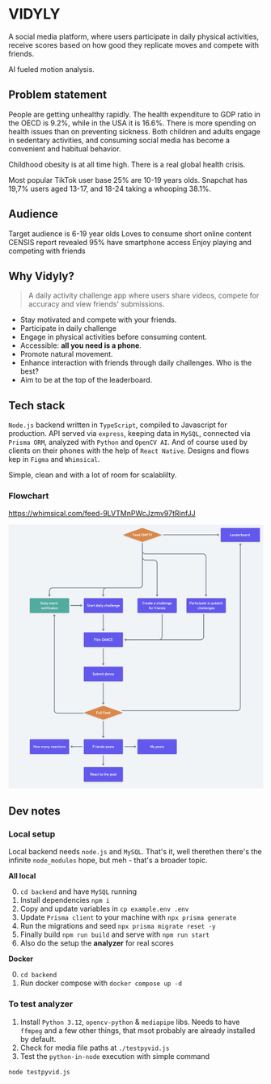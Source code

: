 # VIDYLY

A social media platform, where users participate in daily physical activities, receive scores based on how good they replicate moves and compete with friends. 

AI fueled motion analysis.

## Problem statement

People are getting unhealthy rapidly. The health expenditure to GDP ratio in the OECD is 9.2%, while in the USA it is 16.6%. There is more spending on health issues than on preventing sickness. Both children and adults engage in sedentary activities, and consuming social media has become a convenient and habitual behavior. 

Childhood obesity is at all time high. There is a real global health crisis.

Most popular TikTok user base 25% are 10-19 years olds. Snapchat has 19,7% users aged 13-17, and 18-24 taking a whooping 38.1%.

## Audience

Target audience is 6-19 year olds
Loves to consume short online content
CENSIS report revealed 95% have smartphone access
Enjoy playing and competing with friends

## Why Vidyly?

>A daily activity challenge app where users share videos, compete for accuracy and view friends' submissions.

- Stay motivated and compete with your friends.
- Participate in daily challenge
- Engage in physical activities before consuming content.
- Accessible: **all you need is a phone**.
- Promote natural movement.
- Enhance interaction with friends through daily challenges. Who is the best?
- Aim to be at the top of the leaderboard.

## Tech stack

`Node.js` backend written in `TypeScript`, compiled to Javascript for production. API served via `express`, keeping data in `MySQL`, connected via `Prisma ORM`, analyzed with `Python` and `OpenCV AI`. And of course used by clients on their phones with the help of `React Native`. Designs and flows kep in `Figma` and `Whimsical`. 

Simple, clean and with a lot of room for scalablilty.

### Flowchart

https://whimsical.com/feed-9LVTMnPWcJzmv97tRinfJJ

![image](./flowchart.png)

## Dev notes

### Local setup

Local backend needs `node.js` and `MySQL`. That's it, well therethen there's the infinite `node_modules` hope, but meh - that's a broader topic.

**All local**

0. `cd backend` and have `MySQL` running
1. Install dependencies `npm i`
2. Copy and update variables in `cp example.env .env`
3. Update `Prisma client` to your machine with `npx prisma generate`
4. Run the migrations and seed `npx prisma migrate reset -y`
5. Finally build `npm run build` and serve with `npm run start`
6. Also do the setup the **analyzer** for real scores

**Docker**

0. `cd backend`
1. Run docker compose with `docker compose up -d`

### To test analyzer

1. Install `Python 3.12`, `opencv-python` & `mediapipe` libs. Needs to have `ffmpeg` and a few other things, that msot probably are already installed by default.
2. Check for media file paths at `./testpyvid.js`
3. Test the `python-in-node` execution with simple command 
```
node testpyvid.js
```
